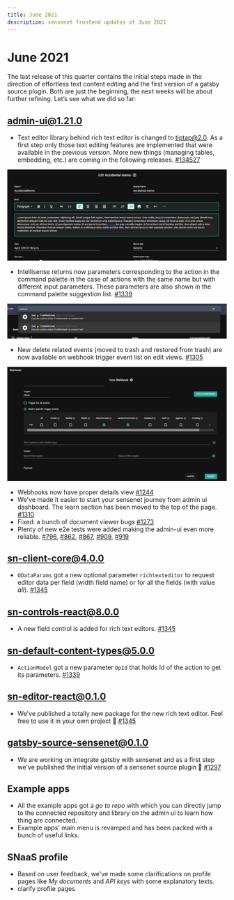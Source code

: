 ```yaml
---
title: June 2021
description: sensenet frontend updates of June 2021
---
```


# June 2021

The last release of this quarter contains the initial steps made in the direction of effortless text content editing and the first version of a gatsby source plugin. Both are just the beginning, the next weeks will be about further refining. Let’s see what we did so far:

## admin-ui@1.21.0
- Text editor library behind rich text editor is changed to [tiptap@2.0](https://www.tiptap.dev/). As a first step only those text editing features are implemented that were available in the previous version. More new things (managing tables, embedding, etc.) are coming in the following releases. [#134527](https://github.com/sensenet/sn-client/issues/1327)

![New editor](/img/updates/tiptap_editor.png)

- Intellisense returns now parameters corresponding to the action in the command palette in the case of actions with the same name but with different input parameters. These parameters are also shown in the command palette suggestion list. [#1339](https://github.com/SenseNet/sn-client/pull/1339) 

![Command palette action parameters](/img/updates/action_parameters.png)

- New delete related events (moved to trash and restored from trash) are now available on webhook trigger event list on edit views. [#1305](https://github.com/sensenet/sn-client/issues/1305)

![New webhook trigger events](/img/updates/webhook-trigger-events.png)

- Webhooks now have proper details view [#1244](https://github.com/sensenet/sn-client/issues/1244)
- We've made it easier to start your sensenet journey from admin ui dashboard. The learn section has been moved to the top of the page. [#1310](https://github.com/sensenet/sn-client/issues/1310)
- Fixed: a bunch of document viewer bugs [#1273](https://github.com/SenseNet/sn-client/pull/1273)
- Plenty of new e2e tests were added making the admin-ui even more reliable. [#796](https://github.com/sensenet/sn-client/issues/796), [#862](https://github.com/sensenet/sn-client/issues/862),  [#867](https://github.com/sensenet/sn-client/issues/867), [#909](https://github.com/sensenet/sn-client/issues/909), [#919](https://github.com/sensenet/sn-client/issues/919)

## sn-client-core@4.0.0

- `ODataParams` got a new optional parameter `richtexteditor` to request editor data per field (width field name) or for all the fields (with value *all*). [#1345](https://github.com/SenseNet/sn-client/pull/1345)

## sn-controls-react@8.0.0

- A new field control is added for rich text editors. [#1345](https://github.com/SenseNet/sn-client/pull/1345)

## sn-default-content-types@5.0.0

- `ActionModel` got a new parameter `OpId` that holds Id of the action to get its parameters. [#1339](https://github.com/SenseNet/sn-client/pull/1339) 

## sn-editor-react@0.1.0

- We've published a totally new package for the new rich text editor. Feel free to use it in your own project 💙 [#1345](https://github.com/SenseNet/sn-client/pull/1345)

## gatsby-source-sensenet@0.1.0

- We are working on integrate gatsby with sensenet and as a first step we've published the initial version of a sensenet source plugin 🎉 [#1297](https://github.com/SenseNet/sn-client/pull/1297)

## Example apps

- All the example apps got a *go to repo* with which you can directly jump to the connected repository and library on the admin ui to learn how thing are connected.
- Example apps' main menu is revamped and has been packed with a bunch of useful links.

## SNaaS profile
- Based on user feedback, we've made some clarifications on profile pages like *My documents* and *API keys* with some explanatory texts.
- clarify profile pages
